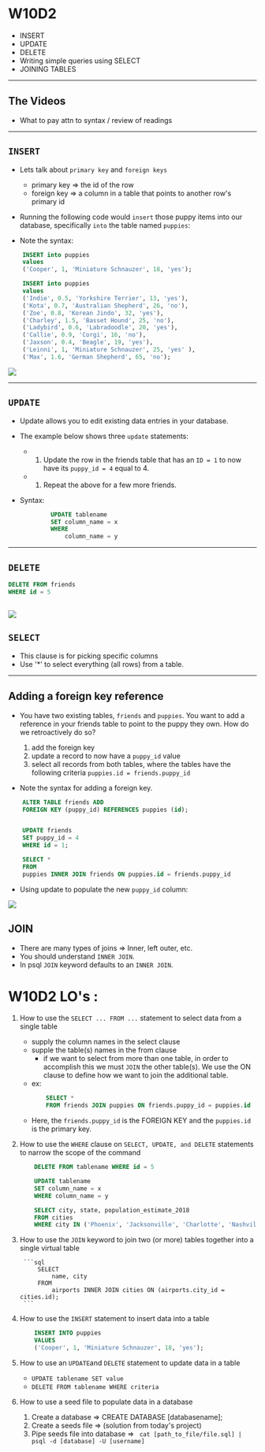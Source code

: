 # W10D2
- INSERT 
- UPDATE 
- DELETE 
- Writing simple queries using SELECT 
- JOINING TABLES 

---
## The Videos
- What to pay attn to syntax / review of readings

---
## `INSERT`  
- Lets talk about `primary key` and `foreign keys`
    - primary key =>  the id of the row
    - foreign key =>  a column in a table that points to another row's primary id 

- Running the following code would `insert` those puppy items into our database, specifically `into` the table named `puppies`:

- Note the syntax: 

```sql
    INSERT into puppies
    values
    ('Cooper', 1, 'Miniature Schnauzer', 18, 'yes');

    INSERT into puppies
    values
    ('Indie', 0.5, 'Yorkshire Terrier', 13, 'yes'),
    ('Kota', 0.7, 'Australian Shepherd', 26, 'no'),
    ('Zoe', 0.8, 'Korean Jindo', 32, 'yes'),
    ('Charley', 1.5, 'Basset Hound', 25, 'no'),
    ('Ladybird', 0.6, 'Labradoodle', 20, 'yes'),
    ('Callie', 0.9, 'Corgi', 16, 'no'),
    ('Jaxson', 0.4, 'Beagle', 19, 'yes'),
    ('Leinni', 1, 'Miniature Schnauzer', 25, 'yes' ),
    ('Max', 1.6, 'German Shepherd', 65, 'no');
```
![](puppies-table.png)

---

## `UPDATE`
 - Update allows you to edit existing data entries in your database. 
 - The example below shows three `update` statements:   
    - 1. Update the row in the friends table that has an `ID = 1` to now have its `puppy_id = 4` equal to 4.
    - 1. Repeat the above for a few more friends. 

- Syntax:
```sql
            UPDATE tablename
            SET column_name = x
            WHERE 
                column_name = y
```

---

## `DELETE`
```sql
DELETE FROM friends
WHERE id = 5
```
![](delete-ex.png)
---

## `SELECT` 
- This clause is for picking specific columns 
- Use '*' to select everything (all rows) from a table. 

---
## Adding a foreign key reference

- You have two existing tables, `friends` and `puppies`. You want to add a reference
in your friends table to point to the puppy they own. How do we retroactively do so?

    1. add the foreign key
    2. update a record to now have a `puppy_id` value
    3. select all records from both tables, where the tables have the following criteria `puppies.id = friends.puppy_id`

* Note the syntax for adding a foreign key.

```sql 
    ALTER TABLE friends ADD 
    FOREIGN KEY (puppy_id) REFERENCES puppies (id); 


    UPDATE friends 
    SET puppy_id = 4
    WHERE id = 1;

    SELECT *
    FROM 
    puppies INNER JOIN friends ON puppies.id = friends.puppy_id
```

- Using update to populate the new `puppy_id` column: 

![](update-example.png)

## JOIN 
- There are many types of joins => Inner, left outer, etc. 
- You should understand `INNER JOIN`. 
- In psql `JOIN` keyword defaults to an `INNER JOIN`. 


# W10D2 LO's :

1. How to use the `SELECT ... FROM ...` statement to select data from a single table
    - supply the column names in the select clause
    - supple the table(s) names in the from clause
        - if we want to select from more than one table, in order to accomplish this we must `JOIN`
          the other table(s). We use the ON clause to define how we want to join the additional table. 
    - ex:
        ```sql
            SELECT * 
            FROM friends JOIN puppies ON friends.puppy_id = puppies.id
        ```
    - Here, the `friends.puppy_id` is the FOREIGN KEY and the `puppies.id` is the primary key. 
    
1. How to use the `WHERE` clause on `SELECT, UPDATE, and DELETE` statements to narrow the scope of the command
    ```sql
        DELETE FROM tablename WHERE id = 5

        UPDATE tablename
        SET column_name = x
        WHERE column_name = y

        SELECT city, state, population_estimate_2018
        FROM cities
        WHERE city IN ('Phoenix', 'Jacksonville', 'Charlotte', 'Nashville');
    ```
1. How to use the `JOIN` keyword to join two (or more) tables together into a single virtual table

        ```sql
            SELECT 
                name, city 
            FROM 
                airports INNER JOIN cities ON (airports.city_id = cities.id);
        ```

1. How to use the `INSERT` statement to insert data into a table
    ```sql
        INSERT INTO puppies
        VALUES
        ('Cooper', 1, 'Miniature Schnauzer', 18, 'yes');
    ```
1. How to use an `UPDATE`and `DELETE` statement to update data in a table
    - `UPDATE tablename SET value `
    - `DELETE FROM tablename WHERE criteria `

1. How to use a seed file to populate data in a database

    1. Create a database 
        => CREATE DATABASE [databasename];
    2. Create a seeds file 
        => (solution from today's project)
    3. Pipe seeds file into database 
        => ` cat [path_to_file/file.sql] | psql -d [database] -U [username]`
